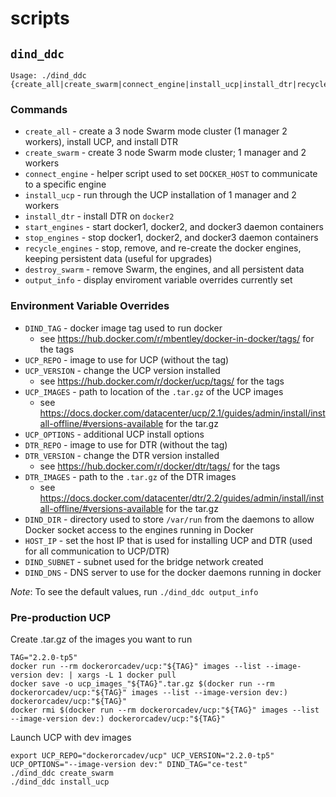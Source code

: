 scripts
=======

## `dind_ddc`

```
Usage: ./dind_ddc {create_all|create_swarm|connect_engine|install_ucp|install_dtr|recycle_engines|destroy_swarm}
```

### Commands
  * `create_all` - create a 3 node Swarm mode cluster (1 manager 2 workers), install UCP, and install DTR
  * `create_swarm` - create 3 node Swarm mode cluster; 1 manager and 2 workers
  * `connect_engine` - helper script used to set `DOCKER_HOST` to communicate to a specific engine
  * `install_ucp` - run through the UCP installation of 1 manager and 2 workers
  * `install_dtr` - install DTR on `docker2`
  * `start_engines` - start docker1, docker2, and docker3 daemon containers
  * `stop_engines` - stop docker1, docker2, and docker3 daemon containers
  * `recycle_engines` - stop, remove, and re-create the docker engines, keeping persistent data (useful for upgrades)
  * `destroy_swarm` - remove Swarm, the engines, and all persistent data
  * `output_info` - display enviroment variable overrides currently set

### Environment Variable Overrides
  * `DIND_TAG` - docker image tag used to run docker
    * see https://hub.docker.com/r/mbentley/docker-in-docker/tags/ for the tags
  * `UCP_REPO` - image to use for UCP (without the tag)
  * `UCP_VERSION` - change the UCP version installed
    * see https://hub.docker.com/r/docker/ucp/tags/ for the tags
  * `UCP_IMAGES` - path to location of the `.tar.gz` of the UCP images
    * see https://docs.docker.com/datacenter/ucp/2.1/guides/admin/install/install-offline/#versions-available for the tar.gz
  * `UCP_OPTIONS` - additional UCP install options
  * `DTR_REPO` - image to use for DTR (without the tag)
  * `DTR_VERSION` - change the DTR version installed
    * see https://hub.docker.com/r/docker/dtr/tags/ for the tags
  * `DTR_IMAGES` - path to the `.tar.gz` of the DTR images
    * see https://docs.docker.com/datacenter/dtr/2.2/guides/admin/install/install-offline/#versions-available for the tar.gz
  * `DIND_DIR` - directory used to store `/var/run` from the daemons to allow Docker socket access to the engines running in Docker
  * `HOST_IP` - set the host IP that is used for installing UCP and DTR (used for all communication to UCP/DTR)
  * `DIND_SUBNET` - subnet used for the bridge network created
  * `DIND_DNS` - DNS server to use for the docker daemons running in docker

*Note*: To see the default values, run `./dind_ddc output_info`

### Pre-production UCP

Create .tar.gz of the images you want to run
```
TAG="2.2.0-tp5"
docker run --rm dockerorcadev/ucp:"${TAG}" images --list --image-version dev: | xargs -L 1 docker pull
docker save -o ucp_images_"${TAG}".tar.gz $(docker run --rm dockerorcadev/ucp:"${TAG}" images --list --image-version dev:) dockerorcadev/ucp:"${TAG}"
docker rmi $(docker run --rm dockerorcadev/ucp:"${TAG}" images --list --image-version dev:) dockerorcadev/ucp:"${TAG}"
```

Launch UCP with dev images
```
export UCP_REPO="dockerorcadev/ucp" UCP_VERSION="2.2.0-tp5" UCP_OPTIONS="--image-version dev:" DIND_TAG="ce-test"
./dind_ddc create_swarm
./dind_ddc install_ucp
```
